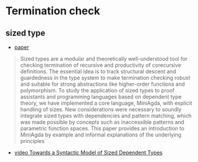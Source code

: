 # Termination check

## sized type

- [paper](https://arxiv.org/pdf/1012.4896.pdf)

> Sized types are a modular and theoretically well-understood tool for checking termination of recursive and productivity of corecursive definitions. The essential idea is to track structural descent and guardedness in the type system to make termination checking robust and suitable for strong abstractions like higher-order functions and polymorphism. To study the application of sized types to proof assistants and programming languages based on dependent type theory, we have implemented a core language, MiniAgda, with explicit handling of sizes. New considerations were necessary to soundly integrate sized types with dependencies and pattern matching, which was made possible by concepts such as inaccessible patterns and parametric function spaces. This paper provides an introduction to MiniAgda by example and informal explanations of the underlying principles

- [video Towards a Syntactic Model of Sized Dependent Types](https://www.youtube.com/watch?v=OKgVF2IS_dU)
